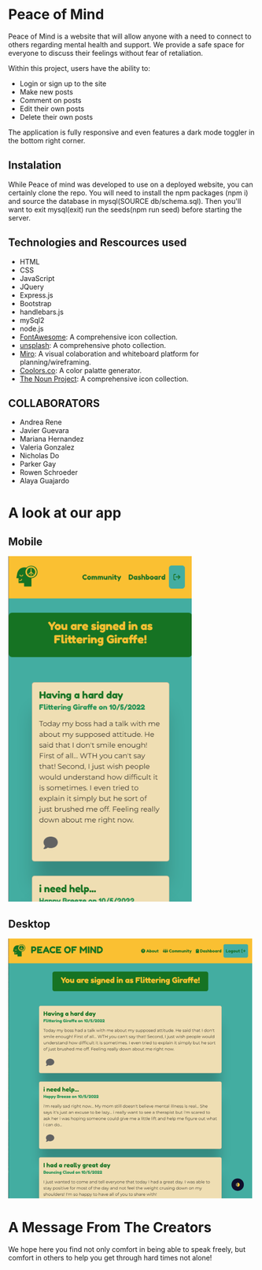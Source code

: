 # Peace of Mind

Peace of Mind is a website that will allow anyone with a need to connect to others regarding mental health and support. We provide a safe space for everyone to discuss their feelings without fear of retaliation.

Within this project, users have the ability to:

* Login or sign up to the site
* Make new posts
* Comment on posts
* Edit their own posts
* Delete their own posts

The application is fully responsive and even features a dark mode toggler in the bottom right corner. 

## Instalation

While Peace of mind was developed to use on a deployed website, you can certainly clone the repo. You will need to install the npm packages (npm i) and source the database in mysql(SOURCE db/schema.sql). Then you'll want to exit mysql(exit) run the seeds(npm run seed) before starting the server. 

## Technologies and Rescources used 
* HTML
* CSS
* JavaScript
* JQuery
* Express.js
* Bootstrap
* handlebars.js
* mySql2
* node.js
* [FontAwesome](https://fontawesome.com/): A comprehensive icon collection.
* [unsplash](https://unsplash.com/): A comprehensive photo collection.
* [Miro](https://miro.com/about/): A visual colaboration and whiteboard platform for planning/wireframing. 
* [Coolors.co](https://coolors.co/): A color palatte generator.
* [The Noun Project](https://thenounproject.com/): A comprehensive icon collection. 

## COLLABORATORS
- Andrea Rene 
- Javier Guevara
- Mariana Hernandez 
- Valeria Gonzalez 
- Nicholas Do 
- Parker Gay 
- Rowen Schroeder 
- Alaya Guajardo 

# A look at our app

## Mobile

![App at moblie size](imgs/pom_app_screenshot.PNG)

## Desktop

![App on desktop](imgs/pom_app_desktop.PNG)

# A Message From The Creators
We hope here you find not only comfort in being able to speak freely, but comfort in others to help you get through hard times not alone!
